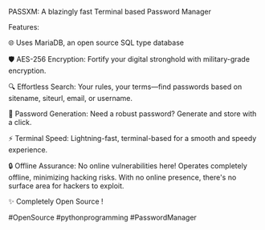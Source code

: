 PASSXM: A blazingly fast Terminal based Password Manager

Features:


🌐 Uses MariaDB, an open source SQL type database 

🛡️ AES-256 Encryption: Fortify your digital stronghold with military-grade encryption.

🔍 Effortless Search: Your rules, your terms—find passwords based on sitename, siteurl, email, or username.

💪 Password Generation: Need a robust password? Generate and store with a click.

⚡ Terminal Speed: Lightning-fast, terminal-based for a smooth and speedy experience.

🔒 Offline Assurance: No online vulnerabilities here! Operates completely offline, minimizing hacking risks. With no online presence, there's no surface area for hackers to exploit.

✨ Completely Open Source !



#OpenSource #pythonprogramming  #PasswordManager 